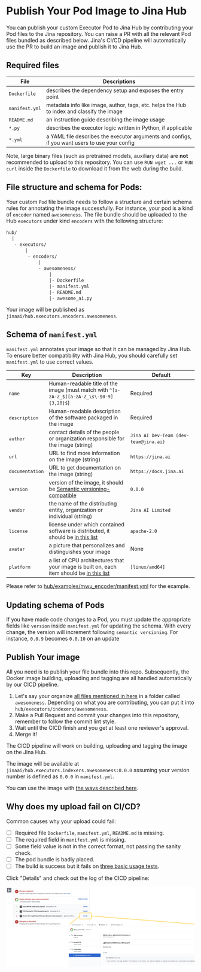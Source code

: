
# Publish Your Pod Image to Jina Hub

You can publish your custom Executor Pod to Jina Hub by contributing your Pod files to the Jina repository. You can raise a PR with all the relevant Pod files bundled as described below. Jina's CI/CD pipeline will automatically use the PR to build an image and publish it to Jina Hub.

## Required files

| File             | Descriptions                                                                                        |
|------------------|-----------------------------------------------------------------------------------------------------|
| `Dockerfile`     | describes the dependency setup and exposes the entry point                                          |
| `manifest.yml`   | metadata info like image, author, tags, etc. helps the Hub to index and classify the image          |
| `README.md`      | an instruction guide describing the image usage                                                     | 
| `*.py`           | describes the executor logic written in Python, if applicable                                       |
| `*.yml`          | a YAML file describes the executor arguments and configs, if you want users to use your config      |

Note, large binary files (such as pretrained models, auxiliary data) are **not** recommended to upload to this repository. You can use `RUN wget ...` or `RUN curl` inside the `Dockerfile` to download it from the web during the build.

## File structure and schema for Pods:

Your custom `Pod` file bundle needs to follow a structure and certain schema rules for annotating the image successfully.
For instance, your pod is a kind of `encoder` named `awesomeness`. The file bundle should be uploaded to the Hub `executors` under kind `encoders`
with the following structure:
```text
hub/
  |
   - executors/
       |
        - encoders/
            |
            - awesomeness/
                |
                |- Dockerfile
                |- manifest.yml
                |- README.md
                |- awesome_ai.py
```

Your image will be published as `jinaai/hub.executors.encoders.awesomeness`.

## Schema of `manifest.yml`

`manifest.yml` annotates your image so that it can be managed by Jina Hub. To ensure better compatibility with Jina Hub, you should carefully set `manifest.yml` to use correct values.

| Key | Description | Default |
| --- | --- | --- |
| `name` | Human-readable title of the image (must match with `^[a-zA-Z_$][a-zA-Z_\s\-$0-9]{3,20}$`) | Required |
| `description` | Human-readable description of the software packaged in the image | Required |
| `author` | contact details of the people or organization responsible for the image (string) | `Jina AI Dev-Team (dev-team@jina.ai)` |
| `url` | URL to find more information on the image (string) | `https://jina.ai` |
| `documentation` | URL to get documentation on the image (string) | `https://docs.jina.ai` |
| `version` | version of the image, it should be [Semantic versioning-compatible](http://semver.org/) | `0.0.0` |
| `vendor` | the name of the distributing entity, organization or individual (string) | `Jina AI Limited` |
| `license` | license under which contained software is distributed, it should be [in this list](https://github.com/jina-ai/jina/blob/master/jina/resources/hub-builder/osi-approved.yml) | `apache-2.0` |
| `avatar` | a picture that personalizes and distinguishes your image | None |
| `platform` | a list of CPU architectures that your image is built on, each item should be [in this list](https://github.com/jina-ai/jina/blob/master/jina/resources/hub-builder/platforms.yml) | `[linux/amd64]` | 

Please refer to [hub/examples/mwu_encoder/manifest.yml](hub/examples/mwu_encoder/manifest.yml) for the example.

## Updating schema of Pods

If you have made code changes to a Pod, you must update the appropriate fields like `version` inside `manifest.yml` for updating the schema. With every change,
the version will increment following `semantic versioning`. For instance, `0.0.9` becomes `0.0.10` on an update

## Publish Your image

All you need is to publish your file bundle into this repo. Subsequently, the Docker image building, uploading and tagging are all handled automatically by our CICD pipeline. 

1. Let's say your organize [all files mentioned in here](#what-files-need-to-be-uploaded) in a folder called `awesomeness`. Depending on what you are contributing, you can put it into `hub/executors/indexers/awesomeness`.
2. Make a Pull Request and commit your changes into this repository, remember to follow the commit lint style.
3. Wait until the CICD finish and you get at least one reviewer's approval.
4. Merge it! 

The CICD pipeline will work on building, uploading and tagging the image on the Jina Hub.

The image will be available at `jinaai/hub.executors.indexers.awesomeness:0.0.0` assuming your version number is defined as `0.0.0` in `manifest.yml`.

You can use the image with [the ways described here](./use-your-pod.html#use-your-pod-image).  


## Why does my upload fail on CI/CD?

Common causes why your upload could fail:

- [ ] Required file `Dockerfile`, `manifest.yml`, `README.md` is missing. 
- [ ] The required field in `manifest.yml` is missing.
- [ ] Some field value is not in the correct format, not passing the sanity check.
- [ ] The pod bundle is badly placed.
- [ ] The build is success but it fails on [three basic usage tests](./use-your-pod.html#use-your-pod-image).

Click "Details" and check out the log of the CICD pipeline:

![](img/5f4181e9.png)
